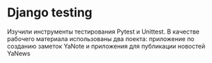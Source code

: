 # Django testing  

Изучили инструменты тестирования Pytest и Unittest.
В качестве рабочего материала использованы два поекта: приложение по созданию заметок YaNote и приложения для публикации новостей YaNews
